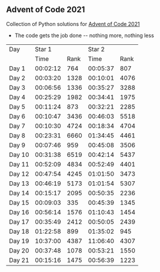 ## Advent of Code 2021


Collection of Python solutions for [Advent of Code 2021](https://adventofcode.com/2021) 

- The code gets the job done -- nothing more, nothing less

<table>
    <tr>
        <td>Day</td>
        <td colspan="2">Star 1</td>
        <td colspan="2">Star 2</td>
    </tr>
    <tr>
        <td></td>
        <td>Time</td>
        <td>Rank</td>
        <td>Time</td>
        <td>Rank</td>
    </tr>
    <tr>
        <td>Day 1</td>
        <td>00:02:12</td>
        <td>764</td>
        <td>00:05:37</td>
        <td>807</td>
    </tr>
    <tr>
        <td>Day 2</td>
        <td>00:03:20</td>
        <td>1328</td>
        <td>00:10:01</td>
        <td>4076</td>
    </tr>
    <tr>
        <td>Day 3</td>
        <td>00:06:56</td>
        <td>1336</td>
        <td>00:35:27</td>
        <td>3288</td>
    </tr>
    <tr>
        <td>Day 4</td>
        <td>00:25:29</td>
        <td>1982</td>
        <td>00:34:41</td>
        <td>1975</td>
    </tr>
    <tr>
        <td>Day 5</td>
        <td>00:11:24</td>
        <td>873</td>
        <td>00:32:21</td>
        <td>2285</td>
    </tr>
    <tr>
        <td>Day 6</td>
        <td>00:10:47</td>
        <td>3436</td>
        <td>00:46:03</td>
        <td>5518</td>
    </tr>
    <tr>
        <td>Day 7</td>
        <td>00:10:30</td>
        <td>4724</td>
        <td>00:18:34</td>
        <td>4704</td>
    </tr>
    <tr>
        <td>Day 8</td>
        <td>00:23:31</td>
        <td>6660</td>
        <td>01:34:45</td>
        <td>4461</td>
    </tr>
    <tr>
        <td>Day 9</td>
        <td>00:07:46</td>
        <td>959</td>
        <td>00:45:08</td>
        <td>3506</td>
    </tr>
    <tr>
        <td>Day 10</td>
        <td>00:31:38</td>
        <td>6519</td>
        <td>00:42:14</td>
        <td>5437</td>
    </tr>
    <tr>
        <td>Day 11</td>
        <td>00:52:09</td>
        <td>4834</td>
        <td>00:52:49</td>
        <td>4401</td>
    </tr>
    <tr>
        <td>Day 12</td>
        <td>00:47:54</td>
        <td>4245</td>
        <td>01:01:50</td>
        <td>3473</td>
    </tr>
    <tr>
        <td>Day 13</td>
        <td>00:46:19</td>
        <td>5173</td>
        <td>01:01:54</td>
        <td>5307</td>
    </tr>
    <tr>
        <td>Day 14</td>
        <td>00:15:17</td>
        <td>2095</td>
        <td>00:50:35</td>
        <td>2236</td>
    </tr>
    <tr>
        <td>Day 15</td>
        <td>00:09:03</td>
        <td>335</td>
        <td>00:45:39</td>
        <td>1345</td>
    </tr>
    <tr>
        <td>Day 16</td>
        <td>00:56:14</td>
        <td>1576</td>
        <td>01:10:43</td>
        <td>1454</td>
    </tr>
    <tr>
        <td>Day 17</td>
        <td>00:35:49</td>
        <td>2412</td>
        <td>00:50:05</td>
        <td>2439</td>
    </tr>
    <tr>
        <td>Day 18</td>
        <td>01:22:58</td>
        <td>899</td>
        <td>01:35:02</td>
        <td>945</td>
    </tr>
    <tr>
        <td>Day 19</td>
        <td>10:37:00</td>
        <td>4387</td>
        <td>11:06:40</td>
        <td>4307</td>
    </tr>
    <tr>
        <td>Day 20</td>
        <td>00:37:48</td>
        <td>1078</td>
        <td>00:53:21</td>
        <td>1550</td>
    </tr>
    <tr>
        <td>Day 21</td>
        <td>00:15:16</td>
        <td>1475</td>
        <td>00:56:39</td>
        <td>1223</td>
    </tr>
</table>